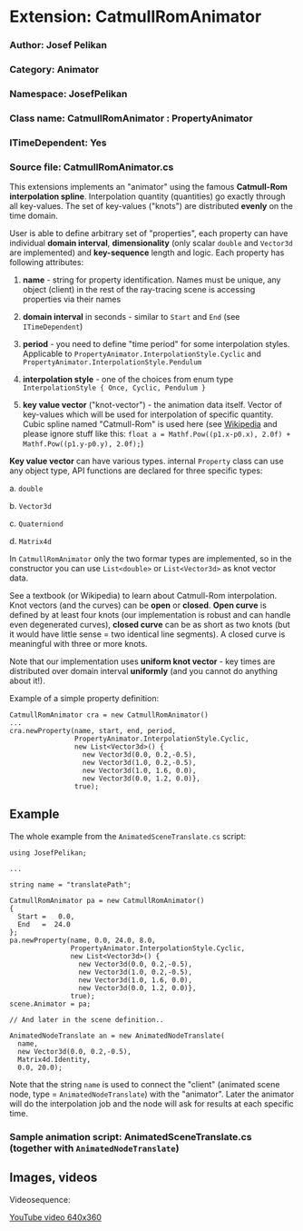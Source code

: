 # Extension: CatmullRomAnimator

### Author: Josef Pelikan

### Category: Animator

### Namespace: JosefPelikan

### Class name: CatmullRomAnimator : PropertyAnimator

### ITimeDependent: Yes

### Source file: CatmullRomAnimator.cs

This extensions implements an "animator" using the famous **Catmull-Rom interpolation
spline**. Interpolation quantity (quantities) go exactly through all key-values.
The set of key-values ("knots") are distributed **evenly** on the time domain.

User is able to define arbitrary set of "properties", each property can have individual
**domain interval**, **dimensionality** (only scalar ``double`` and ``Vector3d`` are implemented)
and **key-sequence** length and logic. Each property has following attributes:

1. **name** - string for property identification. Names must be unique, any object (client) in the
   rest of the ray-tracing scene is accessing properties via their names

2. **domain interval** in seconds - similar to ``Start`` and ``End`` (see ``ITimeDependent``)

3. **period** - you need to define "time period" for some interpolation styles. Applicable
   to ``PropertyAnimator.InterpolationStyle.Cyclic`` and
   ``PropertyAnimator.InterpolationStyle.Pendulum``

4. **interpolation style** - one of the choices from enum type
   ``InterpolationStyle { Once, Cyclic, Pendulum }``

5. **key value vector** ("knot-vector") - the animation data itself. Vector of key-values
   which will be used for interpolation of specific quantity. Cubic spline named "Catmull-Rom"
   is used here (see [Wikipedia](https://en.wikipedia.org/wiki/Centripetal_Catmull%E2%80%93Rom_spline)
   and please ignore stuff like this:
   ``float a = Mathf.Pow((p1.x-p0.x), 2.0f) + Mathf.Pow((p1.y-p0.y), 2.0f);``)

**Key value vector** can have various types. internal ``Property`` class can use any
object type, API functions are declared for three specific types:

a. ``double``

b. ``Vector3d``

c. ``Quaterniond``

d. ``Matrix4d``

In ``CatmullRomAnimator`` only the two formar types are implemented, so in the constructor
you can use ``List<double>`` or ``List<Vector3d>`` as knot vector data.

See a textbook (or Wikipedia) to learn about Catmull-Rom interpolation.
Knot vectors (and the curves) can be **open** or **closed**. **Open curve** is defined
by at least four knots (our implementation is robust and can handle even degenerated curves),
**closed curve** can be as short as two knots (but it would have little sense = two identical line
segments). A closed curve is meaningful with three or more knots.

Note that our implementation uses **uniform knot vector** - key times are distributed
over domain interval **uniformly** (and you cannot do anything about it!).

Example of a simple property definition:
```
CatmullRomAnimator cra = new CatmullRomAnimator()
...
cra.newProperty(name, start, end, period,
                PropertyAnimator.InterpolationStyle.Cyclic,
                new List<Vector3d>() {
                  new Vector3d(0.0, 0.2,-0.5),
                  new Vector3d(1.0, 0.2,-0.5),
                  new Vector3d(1.0, 1.6, 0.0),
                  new Vector3d(0.0, 1.2, 0.0)},
                true);

```

## Example

The whole example from the ``AnimatedSceneTranslate.cs`` script:
```
using JosefPelikan;

...

string name = "translatePath";

CatmullRomAnimator pa = new CatmullRomAnimator()
{
  Start =   0.0,
  End   =  24.0
};
pa.newProperty(name, 0.0, 24.0, 8.0,
               PropertyAnimator.InterpolationStyle.Cyclic,
               new List<Vector3d>() {
                 new Vector3d(0.0, 0.2,-0.5),
                 new Vector3d(1.0, 0.2,-0.5),
                 new Vector3d(1.0, 1.6, 0.0),
                 new Vector3d(0.0, 1.2, 0.0)},
               true);
scene.Animator = pa;

// And later in the scene definition..

AnimatedNodeTranslate an = new AnimatedNodeTranslate(
  name,
  new Vector3d(0.0, 0.2,-0.5),
  Matrix4d.Identity,
  0.0, 20.0);

```
Note that the string ``name`` is used to connect the "client" (animated
scene node, type = ``AnimatedNodeTranslate``) with the "animator".
Later the animator will do the interpolation job and the node will ask
for results at each specific time.

### Sample animation script: AnimatedSceneTranslate.cs (together with ``AnimatedNodeTranslate``)

## Images, videos

Videosequence:

[YouTube video 640x360](https://youtu.be/VaVWIyBfSjM)
